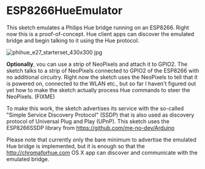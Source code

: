 # ESP8266HueEmulator
This sketch emulates a Philips Hue bridge running on an ESP8266. Right now this is a proof-of-concept. Hue client apps can discover the emulated bridge and begin talking to it using the Hue protocol.

![phihue_e27_starterset_430x300 jpg](https://cloud.githubusercontent.com/assets/2480569/8511601/e692e61c-231f-11e5-842d-4fedd6f900b4.jpg)

__Optionally__, vou can use a strip of NeoPixels and attach it to GPIO2. The sketch talks to a strip of NeoPixels connected to GPIO2 of the ESP8266 with no additional circuitry. Right now the sketch uses the NeoPixels to tell that it is powered on, connected to the WLAN etc., but so far I haven't figured out yet how to make the sketch actually process Hue commands to steer the NeoPixels. (FIXME)

To make this work, the sketch advertises its service with the so-called "Simple Service Discovery Protocol" (SSDP) that is also used as discovery protocol of Universal Plug and Play (UPnP). This sketch uses the ESP8266SSDP library from https://github.com/me-no-dev/Arduino

Please note that currently only the bare minimum to advertise the emulated Hue bridge is implemented, but it is enough so that the http://chromaforhue.com OS X app can discover and communicate with the emulated bridge.
